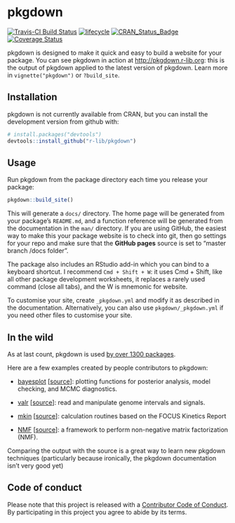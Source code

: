 
<!-- README.md is generated from README.Rmd. Please edit that file -->

# pkgdown

[![Travis-CI Build
Status](https://travis-ci.org/r-lib/pkgdown.svg?branch=master)](https://travis-ci.org/r-lib/pkgdown)
[![lifecycle](https://img.shields.io/badge/lifecycle-experimental-orange.svg)](https://www.tidyverse.org/lifecycle/#experimental)
[![CRAN\_Status\_Badge](http://www.r-pkg.org/badges/version/pkgdown)](https://cran.r-project.org/package=pkgdown)
[![Coverage
Status](https://img.shields.io/codecov/c/github/r-lib/pkgdown/master.svg)](https://codecov.io/github/r-lib/pkgdown?branch=master)

pkgdown is designed to make it quick and easy to build a website for
your package. You can see pkgdown in action at
<http://pkgdown.r-lib.org>: this is the output of pkgdown applied to the
latest version of pkgdown. Learn more in `vignette("pkgdown")` or
`?build_site`.

## Installation

pkgdown is not currently available from CRAN, but you can install the
development version from github with:

``` r
# install.packages("devtools")
devtools::install_github("r-lib/pkgdown")
```

## Usage

Run pkgdown from the package directory each time you release your
package:

``` r
pkgdown::build_site()
```

This will generate a `docs/` directory. The home page will be generated
from your package’s `README.md`, and a function reference will be
generated from the documentation in the `man/` directory. If you are
using GitHub, the easiest way to make this your package website is to
check into git, then go settings for your repo and make sure that the
**GitHub pages** source is set to “master branch /docs folder”.

The package also includes an RStudio add-in which you can bind to a
keyboard shortcut. I recommend `Cmd + Shift + W`: it uses Cmd + Shift,
like all other package development worksheets, it replaces a rarely used
command (close all tabs), and the W is mnemonic for website.

To customise your site, create `_pkgdown.yml` and modify it as described
in the documentation. Alternatively, you can also use
`pkgdown/_pkgdown.yml` if you need other files to customise your site.

## In the wild

As at last count, pkgdown is used [by over 1300
packages](https://github.com/search?utf8=✓&q=pkgdown.css+in%3Apath+path%3Adocs&type=Code).

Here are a few examples created by people contributors to pkgdown:

  - [bayesplot](http://mc-stan.org/bayesplot/index.html)
    \[[source](https://github.com/stan-dev/bayesplot/tree/gh-pages)\]:
    plotting functions for posterior analysis, model checking, and MCMC
    diagnostics.

  - [valr](https://rnabioco.github.io/valr/)
    \[[source](https://github.com/rnabioco/valr)\]: read and manipulate
    genome intervals and signals.

  - [mkin](http://jranke.github.io/mkin/)
    \[[source](https://github.com/jranke/mkin)\]: calculation routines
    based on the FOCUS Kinetics Report

  - [NMF](http://renozao.github.io/NMF/master/index.html)
    \[[source](https://github.com/renozao/NMF)\]: a framework to perform
    non-negative matrix factorization (NMF).

Comparing the output with the source is a great way to learn new pkgdown
techniques (particularly because ironically, the pkgdown documentation
isn’t very good yet)

## Code of conduct

Please note that this project is released with a [Contributor Code of
Conduct](CODE_OF_CONDUCT.md). By participating in this project you agree
to abide by its terms.
